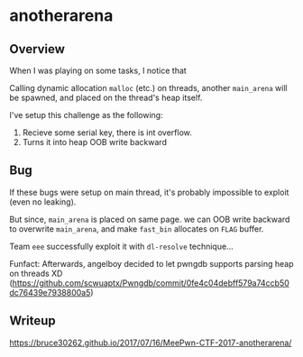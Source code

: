 # anotherarena

## Overview

When I was playing on some tasks, I notice that

Calling dynamic allocation `malloc` (etc.) on threads, another `main_arena` will be spawned, and placed on the thread's heap itself.

I've setup this challenge as the following:
1. Recieve some serial key, there is int overflow.
2. Turns it into heap OOB write backward

## Bug
If these bugs were setup on main thread, it's probably impossible to exploit (even no leaking).
 
But since, `main_arena` is placed on same page. we can OOB write backward to overwrite `main_arena`, and make `fast_bin` allocates on `FLAG` buffer.

Team `eee` successfully exploit it with `dl-resolve` technique...

Funfact: Afterwards, angelboy decided to let pwngdb supports parsing heap on threads XD (https://github.com/scwuaptx/Pwngdb/commit/0fe4c04debff579a74ccb50dc76439e7938800a5)

## Writeup
https://bruce30262.github.io/2017/07/16/MeePwn-CTF-2017-anotherarena/


